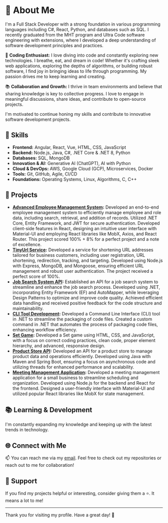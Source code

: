 # 👋 About Me

I'm a Full Stack Developer with a strong foundation in various programming languages including C#, React, Python, and databases such as SQL. I recently graduated from the MHT program and Ultra Code software engineering with extensions, where I developed a deep understanding of software development principles and practices.

🌱 **Coding Enthusiast:** I love diving into code and constantly exploring new technologies. I breathe, eat, and dream in code! Whether it's crafting sleek web applications, exploring the depths of algorithms, or building robust software, I find joy in bringing ideas to life through programming. My passion drives me to keep learning and creating.

📚 **Collaboration and Growth:** I thrive in team environments and believe that sharing knowledge is key to collective progress. I love to engage in meaningful discussions, share ideas, and contribute to open-source projects.

I'm motivated to continue honing my skills and contribute to innovative software development projects.

## 🚀 Skills
- **Frontend:** Angular, React, Vue, HTML, CSS, JavaScript
- **Backend:** Node.js, Java, C#, .NET Core & .NET 8, Python
- **Databases:** SQL, MongoDB
- **Innovation & AI:** Generative AI (ChatGPT), AI with Python
- **Cloud & DevOps:** AWS, Google Cloud (GCP), Microservices, Docker
- **Tools:** Git, GitHub, Agile, CI/CD
- **Foundations:** Operating Systems, Linux, Algorithms, C, C++

## 💼 Projects
- **[Advanced Employee Management System](https://github.com/zippiL/practicomProject.git):** Developed an end-to-end employee management system to efficiently manage employee and role data, including search, retrieval, and addition of records. Utilized .NET Core, Entity Framework, and JWT for secure authentication. Developed client-side features in React, designing an intuitive user interface with Material-UI and employing React libraries like MobX, Axios, and React Router. This project scored 100% + 8% for a perfect project and a note of excellence.
- **[TinyUrl Service](https://github.com/zippiL/nodeFinal.git):** Developed a service for shortening URL addresses tailored for business customers, including user registration, URL shortening, redirection, tracking, and targeting. Developed using Node.js with Express, MongoDB, and Mongoose, ensuring efficient URL management and robust user authentication. The project received a perfect score of 100%.
- **[Job Search System API](https://github.com/zippiL/ApiJobs.git):** Established an API for a job search system to streamline and enhance the job search process. Developed using .NET, incorporating Entity Framework (EF) and AutoMapper, while leveraging Design Patterns to optimize and improve code quality. Achieved efficient data handling and received positive feedback for the code structure and maintainability.
- **[CLI Tool Development](https://github.com/zippiL/cli-tool.git):** Developed a Command Line Interface (CLI) tool in .NET to streamline the packaging of code files. Created a custom command in .NET that automates the process of packaging code files, enhancing workflow efficiency.
- **[Set Game](https://github.com/zippiL/JS-graduation-project.git):** Developed a Set game using HTML, CSS, and JavaScript, with a focus on correct coding practices, clean code, proper element hierarchy, and advanced, responsive design.
- **[Product Store API](https://github.com/zippiL/Java-api-layers.git):** Developed an API for a product store to manage product data and operations efficiently. Developed using Java with Maven and Spring Boot, ensuring a focus on asynchronous code and utilizing threads for enhanced performance and scalability.
- **[Meeting Management Application](https://github.com/zippiL/reactProject.git):** Developed a meeting management application for a small business to streamline scheduling and organization. Developed using Node.js for the backend and React for the frontend. Designed a user-friendly interface with Material-UI and utilized popular React libraries like MobX for state management.

## 📚 Learning & Development
I'm constantly expanding my knowledge and keeping up with the latest trends in technology.

## 🌐 Connect with Me
📫 You can reach me via my [email](mailto:z0527147713@gmail.com). Feel free to check out my repositories or reach out to me for collaboration!

## 💬 Support
If you find my projects helpful or interesting, consider giving them a ⭐. It means a lot to me!

---

Thank you for visiting my profile. Have a great day! 🌟

